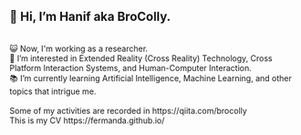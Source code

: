 <h2> 👋 Hi, I’m Hanif aka BroColly.</h2>
<br> 😺 Now, I'm working as a researcher.
<br> 👀 I’m interested in Extended Reality (Cross Reality) Technology, Cross Platform Interaction Systems, and Human-Computer Interaction.
<br> 📚 I’m currently learning Artificial Intelligence, Machine Learning, and other topics that intrigue me.
<br>
<br> Some of my activities are recorded in https://qiita.com/brocolly
<br> This is my CV https://fermanda.github.io/
